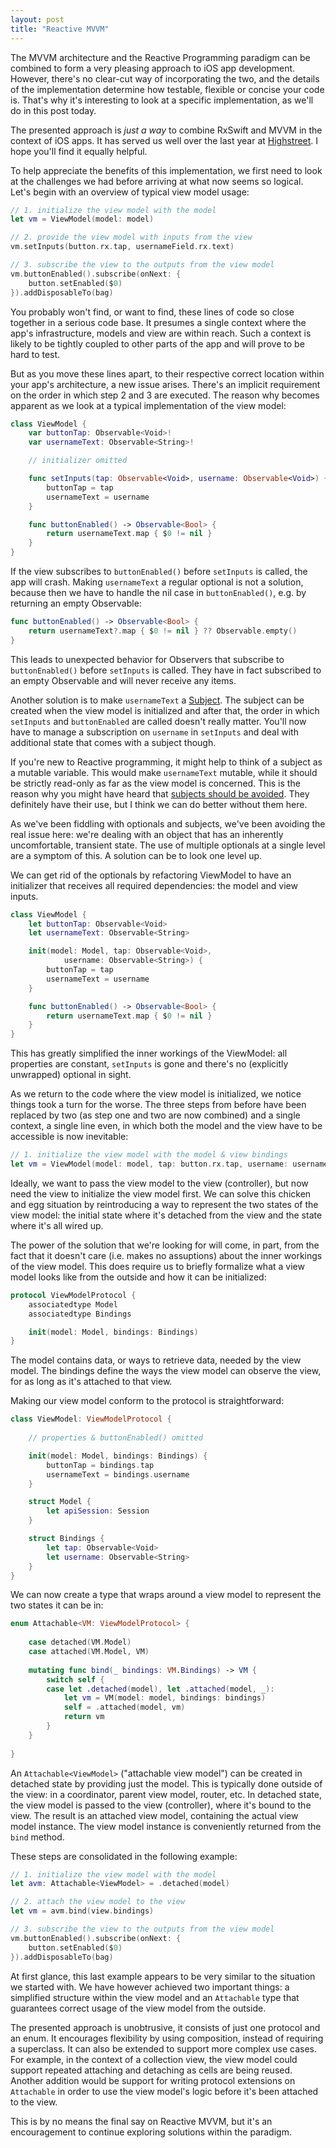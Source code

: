 ```yaml
---
layout: post
title: "Reactive MVVM"
---
```


The MVVM architecture and the Reactive Programming paradigm can be combined to form a very pleasing approach to iOS app development. However, there's no clear-cut way of incorporating the two, and the details of the implementation determine how testable, flexible or concise your code is. That's why it's interesting to look at a specific implementation, as we'll do in this post today.

The presented approach is _just a way_ to combine RxSwift and MVVM in the context of iOS apps. It has served us well over the last year at [Highstreet](http://www.highstreetapp.com). I hope you'll find it equally helpful.

To help appreciate the benefits of this implementation, we first need to look at the challenges we had before arriving at what now seems so logical. Let's begin with an overview of typical view model usage:

```swift
// 1. initialize the view model with the model
let vm = ViewModel(model: model)

// 2. provide the view model with inputs from the view
vm.setInputs(button.rx.tap, usernameField.rx.text)

// 3. subscribe the view to the outputs from the view model
vm.buttonEnabled().subscribe(onNext: {
    button.setEnabled($0)
}).addDisposableTo(bag)
```

You probably won't find, or want to find, these lines of code so close together in a serious code base. It presumes a single context where the app's infrastructure, models and view are within reach. Such a context is likely to be tightly coupled to other parts of the app and will prove to be hard to test.

But as you move these lines apart, to their respective correct location within your app's architecture, a new issue arises. There's an implicit requirement on the order in which step 2 and 3 are executed. The reason why becomes apparent as we look at a typical implementation of the view model:

```swift
class ViewModel {
    var buttonTap: Observable<Void>!
    var usernameText: Observable<String>!

    // initializer omitted

    func setInputs(tap: Observable<Void>, username: Observable<Void>) {
        buttonTap = tap
        usernameText = username
    }

    func buttonEnabled() -> Observable<Bool> {
        return usernameText.map { $0 != nil }
    }
}
```

If the view subscribes to `buttonEnabled()` before `setInputs` is called, the app will crash. Making `usernameText` a regular optional is not a solution, because then we have to handle the nil case in `buttonEnabled()`, e.g. by returning an empty Observable:

```swift
func buttonEnabled() -> Observable<Bool> {
    return usernameText?.map { $0 != nil } ?? Observable.empty()
}
```

This leads to unexpected behavior for Observers that subscribe to `buttonEnabled()` before `setInputs` is called. They have in fact subscribed to an empty Observable and will never receive any items.

Another solution is to make `usernameText` a [Subject](http://reactivex.io/documentation/subject.html). The subject can be created when the view model is initialized and after that, the order in which `setInputs` and `buttonEnabled` are called doesn't really matter. You'll now have to manage a subscription on `username` in `setInputs` and deal with additional state that comes with a subject though.

If you're new to Reactive programming, it might help to think of a subject as a mutable variable. This would make `usernameText` mutable, while it should be strictly read-only as far as the view model is concerned. This is the reason why you might have heard that [subjects should be avoided](http://introtorx.com/Content/v1.0.10621.0/18_UsageGuidelines.html). They definitely have their use, but I think we can do better without them here.

As we've been fiddling with optionals and subjects, we've been avoiding the real issue here: we're dealing with an object that has an inherently uncomfortable, transient state. The use of multiple optionals at a single level are a symptom of this. A solution can be to look one level up.

We can get rid of the optionals by refactoring ViewModel to have an initializer that receives all required dependencies: the model and view inputs.

```swift
class ViewModel {
    let buttonTap: Observable<Void>
    let usernameText: Observable<String>

    init(model: Model, tap: Observable<Void>, 
            username: Observable<String>) {
        buttonTap = tap
        usernameText = username
    }

    func buttonEnabled() -> Observable<Bool> {
        return usernameText.map { $0 != nil }
    }
}
```

This has greatly simplified the inner workings of the ViewModel: all properties are constant, `setInputs` is gone and there's no (explicitly unwrapped) optional in sight.

As we return to the code where the view model is initialized, we notice things took a turn for the worse. The three steps from before have been replaced by two (as step one and two are now combined) and a single context, a single line even, in which both the model and the view have to be accessible is now inevitable:

```swift
// 1. initialize the view model with the model & view bindings
let vm = ViewModel(model: model, tap: button.rx.tap, username: usernameField.rx.text)
```

Ideally, we want to pass the view model to the view (controller), but now need the view to initialize the view model first. We can solve this chicken and egg situation by reintroducing a way to represent the two states of the view model: the initial state where it's detached from the view and the state where it's all wired up.

The power of the solution that we're looking for will come, in part, from the fact that it doesn't care (i.e. makes no assuptions) about the inner workings of the view model. This does require us to briefly formalize what a view model looks like from the outside and how it can be initialized:

```swift
protocol ViewModelProtocol {
    associatedtype Model
    associatedtype Bindings

    init(model: Model, bindings: Bindings)
}
```

The model contains data, or ways to retrieve data, needed by the view model. The bindings define the ways the view model can observe the view, for as long as it's attached to that view.

Making our view model conform to the protocol is straightforward:

```swift
class ViewModel: ViewModelProtocol {
 
    // properties & buttonEnabled() omitted

    init(model: Model, bindings: Bindings) {
        buttonTap = bindings.tap
        usernameText = bindings.username
    }

    struct Model {
        let apiSession: Session
    }

    struct Bindings {
        let tap: Observable<Void>
        let username: Observable<String>
    }
}
```

We can now create a type that wraps around a view model to represent the two states it can be in:

```swift
enum Attachable<VM: ViewModelProtocol> {
    
    case detached(VM.Model)
    case attached(VM.Model, VM)
    
    mutating func bind(_ bindings: VM.Bindings) -> VM {
        switch self {
        case let .detached(model), let .attached(model, _):
            let vm = VM(model: model, bindings: bindings)
            self = .attached(model, vm)
            return vm
        }
    }
    
}
```

An `Attachable<ViewModel>` ("attachable view model") can be created in detached state by providing just the model. This is typically done outside of the view: in a coordinator, parent view model, router, etc. In detached state, the view model is passed to the view (controller), where it's bound to the view. The result is an attached view model, containing the actual view model instance. The view model instance is conveniently returned from the `bind` method.

These steps are consolidated in the following example:

```swift
// 1. initialize the view model with the model
let avm: Attachable<ViewModel> = .detached(model)

// 2. attach the view model to the view
let vm = avm.bind(view.bindings)

// 3. subscribe the view to the outputs from the view model
vm.buttonEnabled().subscribe(onNext: {
    button.setEnabled($0)
}).addDisposableTo(bag)
```

At first glance, this last example appears to be very similar to the situation we started with. We have however achieved two important things: a simplified structure within the view model and an `Attachable` type that guarantees correct usage of the view model from the outside.

The presented approach is unobtrusive, it consists of just one protocol and an enum. It encourages flexibility by using composition, instead of requiring a superclass. It can also be extended to support more complex use cases. For example, in the context of a collection view, the view model could support repeated attaching and detaching as cells are being reused. Another addition would be support for writing protocol extensions on `Attachable` in order to use the view model's logic before it's been attached to the view.

This is by no means the final say on Reactive MVVM, but it's an encouragement to continue exploring solutions within the paradigm.
